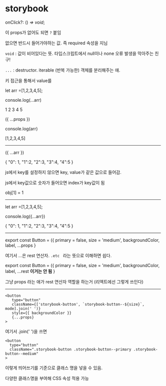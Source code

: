 # storybook

 onClick?: () *=>* *void*;

이 props가 없어도 되면 `?` 붙임

없으면 반드시 들어가야하는 값. 즉 required 속성을 지님

`void` : 값이 비어있다는 뜻. 타입스크립트에서 null이나 none 오류 발생을 막아주는 친구!

`...` : destructor. iterable (반복 가능한) 객체를 분리해주는 애.

키 접근을 통해서 value를

let arr =[1,2,3,4,5];

console.log(...arr)

1 2 3 4 5

({ ...props })

console.log(arr)

[1,2,3,4,5]

---

({ ...arr })

{ "0": 1, "1":2, "2":3, "3":4, "4":5 }

js에서 key를 설정하지 않으면 key, value가 같은 값으로 들어감.

js에서 key값으로 숫자가 들어오면 index가 key값이 됨

obj[1] = 1

---

let arr =[1,2,3,4,5];

console.log({...arr})

{ "0": 1, "1":2, "2":3, "3":4, "4":5 }

---

export const Button = ({
  primary = false,
  size = 'medium',
  backgroundColor,
  label,
  ...props
}

여기서 ...은 rest 연산자. `.etc ` 라는 뜻으로 이해하면 쉽다.

export const Button = ({
  primary = false,
  size = 'medium',
  backgroundColor,
  label,
  ...rest  **이거는 안 됨**
}

그냥 props 라는 애가 rest 연산자 역할을 하는거 (리액트에선 그렇게 쓰인다)

---

```react
<button
   type="button"
   className={['storybook-button', `storybook-button--${size}`, mode].join(' ')}
   style={{ backgroundColor }}
   {...props}
>
```

여기서 .join(' ')을 쓰면

```react
<button
  type="button"
  className=".storybook-button .storybook-button--primary .storybook-button--medium"
>
```

이렇게 띄어쓰기를 기준으로 클래스 명을 넣을 수 있음.

다양한 클래스명을 부여해 CSS 속성 적용 가능



